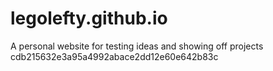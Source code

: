 # legolefty.github.io
A personal website for testing ideas and showing off projects
cdb215632e3a95a4992abace2dd12e60e642b83c
